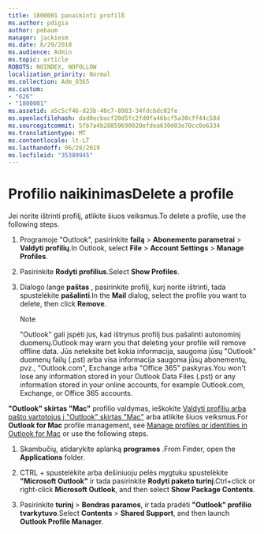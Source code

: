 ```yaml
---
title: 1800001 panaikinti profilß
ms.author: pdigia
author: pebaum
manager: jackiesm
ms.date: 8/29/2018
ms.audience: Admin
ms.topic: article
ROBOTS: NOINDEX, NOFOLLOW
localization_priority: Normal
ms.collection: Adm_O365
ms.custom:
- "626"
- "1800001"
ms.assetid: a5c5cf46-d23b-40c7-8983-34fdcbdc02fe
ms.openlocfilehash: dad0ecbacf20d5fc2fd0fa46bcf5a30cff44c58d
ms.sourcegitcommit: 5fb7a4b28859690020efdea630d03e70cc0e6334
ms.translationtype: MT
ms.contentlocale: lt-LT
ms.lasthandoff: 06/28/2019
ms.locfileid: "35389945"
---
```

# <a name="delete-a-profile"></a><span data-ttu-id="e7b81-102">Profilio naikinimas</span><span class="sxs-lookup"><span data-stu-id="e7b81-102">Delete a profile</span></span>

<span data-ttu-id="e7b81-103">Jei norite ištrinti profilį, atlikite šiuos veiksmus.</span><span class="sxs-lookup"><span data-stu-id="e7b81-103">To delete a profile, use the following steps.</span></span>
  
1. <span data-ttu-id="e7b81-104">Programoje "Outlook", pasirinkite **failą** \> **Abonemento parametrai** \> **Valdyti profilių**.</span><span class="sxs-lookup"><span data-stu-id="e7b81-104">In Outlook, select **File** \> **Account Settings** \> **Manage Profiles**.</span></span>

2. <span data-ttu-id="e7b81-105">Pasirinkite **Rodyti profilius**.</span><span class="sxs-lookup"><span data-stu-id="e7b81-105">Select **Show Profiles**.</span></span>

3. <span data-ttu-id="e7b81-106">Dialogo lange **paštas** , pasirinkite profilį, kurį norite ištrinti, tada spustelėkite **pašalinti**.</span><span class="sxs-lookup"><span data-stu-id="e7b81-106">In the **Mail** dialog, select the profile you want to delete, then click **Remove**.</span></span>

    > [!NOTE]
    > <span data-ttu-id="e7b81-107">"Outlook" gali įspėti jus, kad ištrynus profilį bus pašalinti autonominį duomenų.</span><span class="sxs-lookup"><span data-stu-id="e7b81-107">Outlook may warn you that deleting your profile will remove offline data.</span></span> <span data-ttu-id="e7b81-108">Jūs neteksite bet kokia informacija, saugoma jūsų "Outlook" duomenų failų (.pst) arba visa informacija saugoma jūsų abonementų, pvz., "Outlook.com", Exchange arba "Office 365" paskyras.</span><span class="sxs-lookup"><span data-stu-id="e7b81-108">You won't lose any information stored in your Outlook Data Files (.pst) or any information stored in your online accounts, for example Outlook.com, Exchange, or Office 365 accounts.</span></span>
  
<span data-ttu-id="e7b81-109">**"Outlook" skirtas "Mac"** profilio valdymas, ieškokite [Valdyti profilių arba pašto vartotojus į "Outlook" skirtas "Mac"](https://support.office.com/article/fed2a955-74df-4a24-bef6-78a426958c4c.aspx) arba atlikite šiuos veiksmus.</span><span class="sxs-lookup"><span data-stu-id="e7b81-109">For **Outlook for Mac** profile management, see [Manage profiles or identities in Outlook for Mac](https://support.office.com/article/fed2a955-74df-4a24-bef6-78a426958c4c.aspx) or use the following steps.</span></span>
  
1. <span data-ttu-id="e7b81-110">Skambučių, atidarykite aplanką **programos** .</span><span class="sxs-lookup"><span data-stu-id="e7b81-110">From Finder, open the **Applications** folder.</span></span>

2. <span data-ttu-id="e7b81-111">CTRL + spustelėkite arba dešiniuoju pelės mygtuku spustelėkite **"Microsoft Outlook"** ir tada pasirinkite **Rodyti paketo turinį**.</span><span class="sxs-lookup"><span data-stu-id="e7b81-111">Ctrl+click or right-click **Microsoft Outlook**, and then select **Show Package Contents**.</span></span>

3. <span data-ttu-id="e7b81-112">Pasirinkite **turinį** \> **Bendras paramos**, ir tada pradėti **"Outlook" profilio tvarkytuvo**.</span><span class="sxs-lookup"><span data-stu-id="e7b81-112">Select **Contents** \> **Shared Support**, and then launch **Outlook Profile Manager**.</span></span>
